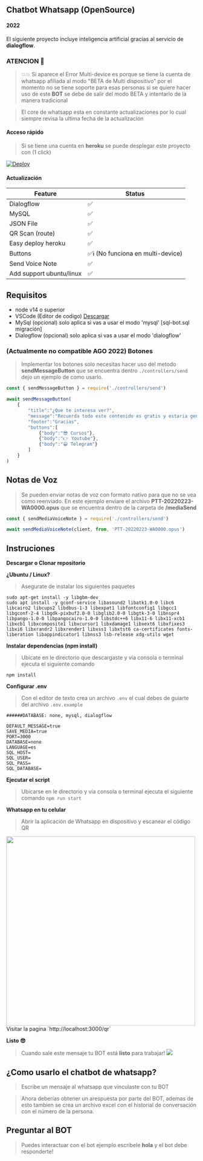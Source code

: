 ## Chatbot Whatsapp (OpenSource)
#### 2022

El siguiente proyecto incluye inteligencia artificial gracias al servicio de __dialogflow__.


### ATENCION 🔴
> 💥💥 Si aparece el Error Multi-device es porque se tiene la cuenta de whatsapp afiliada al modo "BETA de Multi dispositivo" por el momento no se tiene soporte para esas personas si se quiere hacer uso de este __BOT__ se debe de salir del modo BETA y intentarlo de la manera tradicional

> El core de whatsapp esta en constante actualizaciones por lo cual siempre revisa la ultima fecha de la actualizacion 


#### Acceso rápido 
> Si se tiene una cuenta en __heroku__ se puede desplegar este proyecto con (1 click)

[![Deploy](https://www.herokucdn.com/deploy/button.svg)](https://heroku.com/deploy?template=https://github.com/walfs/BOTReport) 


#### Actualización

| Feature  | Status |
| ------------- | ------------- |
| Dialogflow  | ✅  |
| MySQL  | ✅  |
| JSON File  | ✅  |
| QR Scan (route) | ✅ |
| Easy deploy heroku  | ✅  |
| Buttons | ✅ℹ️  (No funciona en multi-device)|
| Send Voice Note | ✅ |
| Add support ubuntu/linux | ✅ |

## Requisitos
- node v14 o superior
- VSCode (Editor de codigo) [Descargar](https://code.visualstudio.com/download)
- MySql (opcional) solo aplica si vas a usar el modo 'mysql'  [sql-bot.sql migración]
- Dialogflow (opcional) solo aplica si vas a usar el modo 'dialogflow'

### (Actualmente no compatible AGO 2022) Botones


> Implementar los botones solo necesitas hacer uso del metodo __sendMessageButton__ que se encuentra dentro `./controllers/send` dejo un ejemplo de como usarlo.


``` javascript
const { sendMessageButton } = require('./controllers/send')

await sendMessageButton(
    {
        "title":"¿Que te interesa ver?",
        "message":"Recuerda todo este contenido es gratis y estaria genial que me siguas!",
        "footer":"Gracias",
        "buttons":[
            {"body":"😎 Cursos"},
            {"body":"👉 Youtube"},
            {"body":"😁 Telegram"}
        ]
    }
)

```

## Notas de Voz

> Se pueden enviar notas de voz con formato nativo para que no se vea como reenviado. En este ejemplo enviare el archivo __PTT-20220223-WA0000.opus__ que se encuentra dentro de la carpeta de __/mediaSend__

``` javascript
const { sendMediaVoiceNote } = require('./controllers/send')

await sendMediaVoiceNote(client, from, 'PTT-20220223-WA0000.opus')

```

## Instruciones
__Descargar o Clonar repositorio__

__¿Ubuntu / Linux?__
> Asegurate de instalar los siguientes paquetes
```
sudo apt-get install -y libgbm-dev
sudo apt install -y gconf-service libasound2 libatk1.0-0 libc6 libcairo2 libcups2 libdbus-1-3 libexpat1 libfontconfig1 libgcc1 libgconf-2-4 libgdk-pixbuf2.0-0 libglib2.0-0 libgtk-3-0 libnspr4 libpango-1.0-0 libpangocairo-1.0-0 libstdc++6 libx11-6 libx11-xcb1 libxcb1 libxcomposite1 libxcursor1 libxdamage1 libxext6 libxfixes3 libxi6 libxrandr2 libxrender1 libxss1 libxtst6 ca-certificates fonts-liberation libappindicator1 libnss3 lsb-release xdg-utils wget
```

__Instalar dependencias (npm install)__
> Ubicate en le directorio que descargaste y via consola o terminal ejecuta el siguiente comando

`npm install` 



__Configurar .env__
> Con el editor de texto crea un archivo `.env` el cual debes de guiarte del archivo `.env.example`
```
######DATABASE: none, mysql, dialogflow

DEFAULT_MESSAGE=true
SAVE_MEDIA=true
PORT=3000
DATABASE=none
LANGUAGE=es
SQL_HOST=
SQL_USER=
SQL_PASS=
SQL_DATABASE=
```


__Ejecutar el script__
> Ubicarse en le directorio y via consola o terminal ejecuta el siguiente comando
`npm run start`


__Whatsapp en tu celular__
> Abrir la aplicación de Whatsapp en dispositivo y escanear el código QR
<img src="https://i.imgur.com/RSbPtat.png" width="500"  />
Visitar la pagina 
`http://localhost:3000/qr` 


__Listo 😎__
> Cuando sale este mensaje tu BOT está __listo__ para trabajar!
![](https://i.imgur.com/eoJ4Ruk.png)



## ¿Como usarlo el chatbot de whatsapp?
> Escribe un mensaje al whatsapp que vinculaste con tu BOT

> Ahora deberías  obtener un arespuesta por parte del BOT, ademas de esto tambien se crea un archivo excel
con el historial de conversación  con el número de la persona.

## Preguntar al BOT
> Puedes interactuar con el bot ejemplo escribele __hola__ y el bot debe responderte!

